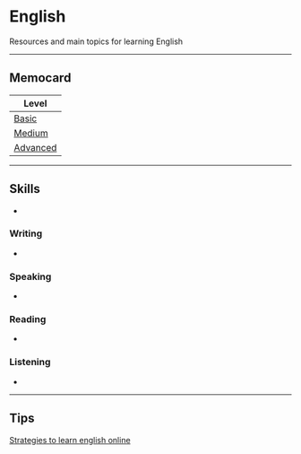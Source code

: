 # English
Resources and main topics for learning English

---
## Memocard

| Level      |
| ---------- |
| [Basic](https://github.com/DLesmes/English/blob/main/Basic.md)      |
| [Medium](https://github.com/DLesmes/English/blob/main/Medium.md)     |
| [Advanced](https://github.com/DLesmes/English/blob/main/High.md)       |

---

## Skills
* 

### Writing
*

### Speaking
*

### Reading
*

### Listening
*

---
## Tips

[Strategies to learn english online](https://static.platzi.com/media/user_upload/Untitled-9bba1de0-bc58-4f8e-ab0e-33e824db3e11.jpg)
